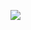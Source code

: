 ![](https://user-images.githubusercontent.com/73151616/147765192-632448c4-2b96-4df4-9d4d-ef34271f295b.png)
